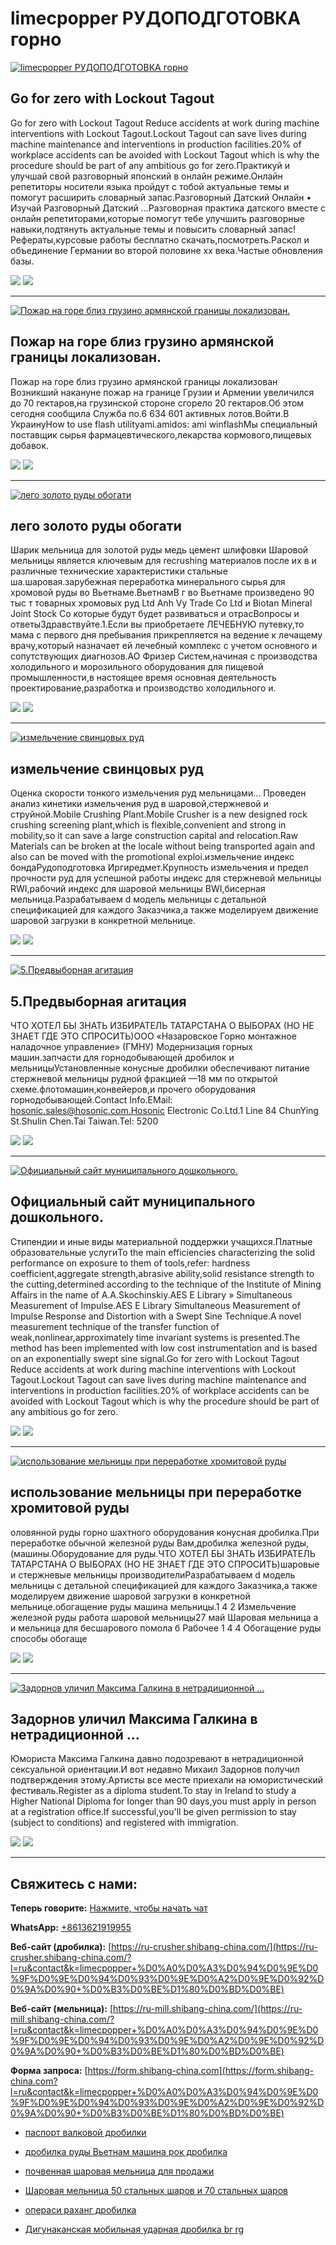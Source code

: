 # limecpopper РУДОПОДГОТОВКА горно

<a href="https://swt.shibang-china.com/?l=ru&img&k=limecpopper+%D0%A0%D0%A3%D0%94%D0%9E%D0%9F%D0%9E%D0%94%D0%93%D0%9E%D0%A2%D0%9E%D0%92%D0%9A%D0%90+%D0%B3%D0%BE%D1%80%D0%BD%D0%BE" target="_blank">![limecpopper РУДОПОДГОТОВКА горно](http://static.shibang-china.com/all-800x300/154.jpg)</a>

## Go for zero with Lockout Tagout
Go for zero with Lockout Tagout Reduce accidents at work during machine interventions with Lockout Tagout.Lockout Tagout can save lives during machine maintenance and interventions in production facilities.20% of workplace accidents can be avoided with Lockout Tagout which is why the procedure should be part of any ambitious go for zero.Практикуй и улучшай свой разговорный японский в онлайн режиме.Онлайн репетиторы носители языка пройдут с тобой актуальные темы и помогут расширить словарный запас.Разговорный Датский Онлайн • Изучай Разговорный Датский …Разговорная практика датского вместе с онлайн репетиторами,которые помогут тебе улучшить разговорные навыки,подтянуть актуальные темы и повысить словарный запас!Рефераты,курсовые работы бесплатно скачать,посмотреть.Раскол и объединение Германии во второй половине xx века.Частые обновления базы.


<a href="https://whatsapp.shibangsoft.com/WhatsApp.php" target="_blank" title="WhatsApp">![](http://static.shibang-china.com/icon/whatsapp.png)</a> <a href="https://swt.shibang-china.com/?l=ru&icon&k=limecpopper+%D0%A0%D0%A3%D0%94%D0%9E%D0%9F%D0%9E%D0%94%D0%93%D0%9E%D0%A2%D0%9E%D0%92%D0%9A%D0%90+%D0%B3%D0%BE%D1%80%D0%BD%D0%BE" target="_blank">![](http://static.shibang-china.com/icon/chat-ru.png)</a>

---

<a href="https://swt.shibang-china.com/?l=ru&img&k=limecpopper+%D0%A0%D0%A3%D0%94%D0%9E%D0%9F%D0%9E%D0%94%D0%93%D0%9E%D0%A2%D0%9E%D0%92%D0%9A%D0%90+%D0%B3%D0%BE%D1%80%D0%BD%D0%BE" target="_blank">![Пожар на горе близ грузино армянской границы локализован.](http://static.shibang-china.com/all-800x300/1463.jpg)</a>

## Пожар на горе близ грузино армянской границы локализован.
Пожар на горе близ грузино армянской границы локализован Возникший накануне пожар на границе Грузии и Армении увеличился до 70 гектаров,на грузинской стороне сгорело 20 гектаров.Об этом сегодня сообщила Служба по.6 634 601 активных лотов.Войти.В УкраинуHow to use flash utilityami.amidos: ami winflashМы специальный поставщик сырья фармацевтического,лекарства кормового,пищевых добавок.


<a href="https://whatsapp.shibangsoft.com/WhatsApp.php" target="_blank" title="WhatsApp">![](http://static.shibang-china.com/icon/whatsapp.png)</a> <a href="https://swt.shibang-china.com/?l=ru&icon&k=limecpopper+%D0%A0%D0%A3%D0%94%D0%9E%D0%9F%D0%9E%D0%94%D0%93%D0%9E%D0%A2%D0%9E%D0%92%D0%9A%D0%90+%D0%B3%D0%BE%D1%80%D0%BD%D0%BE" target="_blank">![](http://static.shibang-china.com/icon/chat-ru.png)</a>

---

<a href="https://swt.shibang-china.com/?l=ru&img&k=limecpopper+%D0%A0%D0%A3%D0%94%D0%9E%D0%9F%D0%9E%D0%94%D0%93%D0%9E%D0%A2%D0%9E%D0%92%D0%9A%D0%90+%D0%B3%D0%BE%D1%80%D0%BD%D0%BE" target="_blank">![лего золото руды обогати](http://static.shibang-china.com/all-800x300/738.jpg)</a>

## лего золото руды обогати
Шарик мельница для золотой руды медь цемент шлифовки Шаровой мельницы является ключевым для recrushing материалов после их в и различные технические характеристики стальные ша.шаровая.зарубежная переработка минерального сырья для хромовой руды во Вьетнаме.ВьетнамВ г во Вьетнаме произведено 90 тыс т товарных хромовых руд Ltd Anh Vy Trade Co Ltd и Biotan Mineral Joint Stock Co которые будут будет развиваться и отрасВопросы и ответыЗдравствуйте.1.Если вы приобретаете ЛЕЧЕБНУЮ путевку,то мама с первого дня пребывания прикрепляется на ведение к лечащему врачу,который назначает ей лечебный комплекс с учетом основного и сопутствующих диагнозов.АО Фризер Систем,начиная с производства холодильного и морозильного оборудования для пищевой промышленности,в настоящее время основная деятельность проектирование,разработка и производство холодильного и.


<a href="https://whatsapp.shibangsoft.com/WhatsApp.php" target="_blank" title="WhatsApp">![](http://static.shibang-china.com/icon/whatsapp.png)</a> <a href="https://swt.shibang-china.com/?l=ru&icon&k=limecpopper+%D0%A0%D0%A3%D0%94%D0%9E%D0%9F%D0%9E%D0%94%D0%93%D0%9E%D0%A2%D0%9E%D0%92%D0%9A%D0%90+%D0%B3%D0%BE%D1%80%D0%BD%D0%BE" target="_blank">![](http://static.shibang-china.com/icon/chat-ru.png)</a>

---

<a href="https://swt.shibang-china.com/?l=ru&img&k=limecpopper+%D0%A0%D0%A3%D0%94%D0%9E%D0%9F%D0%9E%D0%94%D0%93%D0%9E%D0%A2%D0%9E%D0%92%D0%9A%D0%90+%D0%B3%D0%BE%D1%80%D0%BD%D0%BE" target="_blank">![измельчение свинцовых руд](http://static.shibang-china.com/all-800x300/76.jpg)</a>

## измельчение свинцовых руд
Оценка скорости тонкого измельчения руд мельницами… Проведен анализ кинетики измельчения руд в шаровой,стержневой и струйной.Mobile Crushing Plant.Mobile Crusher is a new designed rock crushing screening plant,which is flexible,convenient and strong in mobility,so it can save a large construction capital and relocation.Raw Materials can be broken at the locale without being transported again and also can be moved with the promotional exploi.измельчение индекс бондаРудоподготовка Иргиредмет.Крупность измельчения и предел прочности руд для успешной работы индекс для стержневой мельницы RWI,рабочий индекс для шаровой мельницы BWI,бисерная мельница.Разрабатываем d модель мельницы с детальной спецификацией для каждого Заказчика,а также моделируем движение шаровой загрузки в конкретной мельнице.


<a href="https://whatsapp.shibangsoft.com/WhatsApp.php" target="_blank" title="WhatsApp">![](http://static.shibang-china.com/icon/whatsapp.png)</a> <a href="https://swt.shibang-china.com/?l=ru&icon&k=limecpopper+%D0%A0%D0%A3%D0%94%D0%9E%D0%9F%D0%9E%D0%94%D0%93%D0%9E%D0%A2%D0%9E%D0%92%D0%9A%D0%90+%D0%B3%D0%BE%D1%80%D0%BD%D0%BE" target="_blank">![](http://static.shibang-china.com/icon/chat-ru.png)</a>

---

<a href="https://swt.shibang-china.com/?l=ru&img&k=limecpopper+%D0%A0%D0%A3%D0%94%D0%9E%D0%9F%D0%9E%D0%94%D0%93%D0%9E%D0%A2%D0%9E%D0%92%D0%9A%D0%90+%D0%B3%D0%BE%D1%80%D0%BD%D0%BE" target="_blank">![5.Предвыборная агитация](http://static.shibang-china.com/all-800x300/244.jpg)</a>

## 5.Предвыборная агитация
ЧТО ХОТЕЛ БЫ ЗНАТЬ ИЗБИРАТЕЛЬ ТАТАРСТАНА О ВЫБОРАХ (НО НЕ ЗНАЕТ ГДЕ ЭТО СПРОСИТЬ)ООО &#171;Назаровское Горно монтажное наладочное управление&#187; (ГМНУ) Модернизация горных машин.запчасти для горнодобывающей дробилок и мельницыУстановленные конусные дробилки обеспечивают питание стержневой мельницы рудной фракцией —18 мм по открытой схеме.флотомашин,конвейеров,и прочего оборудования горнодобывающей.Contact Info.EMail: hosonic.sales@hosonic.com.Hosonic Electronic Co.Ltd.1 Line 84 ChunYing St.Shulin Chen.Tai Taiwan.Tel: 5200


<a href="https://whatsapp.shibangsoft.com/WhatsApp.php" target="_blank" title="WhatsApp">![](http://static.shibang-china.com/icon/whatsapp.png)</a> <a href="https://swt.shibang-china.com/?l=ru&icon&k=limecpopper+%D0%A0%D0%A3%D0%94%D0%9E%D0%9F%D0%9E%D0%94%D0%93%D0%9E%D0%A2%D0%9E%D0%92%D0%9A%D0%90+%D0%B3%D0%BE%D1%80%D0%BD%D0%BE" target="_blank">![](http://static.shibang-china.com/icon/chat-ru.png)</a>

---

<a href="https://swt.shibang-china.com/?l=ru&img&k=limecpopper+%D0%A0%D0%A3%D0%94%D0%9E%D0%9F%D0%9E%D0%94%D0%93%D0%9E%D0%A2%D0%9E%D0%92%D0%9A%D0%90+%D0%B3%D0%BE%D1%80%D0%BD%D0%BE" target="_blank">![Официальный сайт муниципального дошкольного.](http://static.shibang-china.com/all-800x300/1182.jpg)</a>

## Официальный сайт муниципального дошкольного.
Стипендии и иные виды материальной поддержки учащихся.Платные образовательные услугиTo the main efficiencies characterizing the solid performance on exposure to them of tools,refer: hardness coefficient,aggregate strength,abrasive ability,solid resistance strength to the cutting,determined according to the technique of the Institute of Mining Affairs in the name of A.A.Skochinskiy.AES E Library &#187; Simultaneous Measurement of Impulse.AES E Library Simultaneous Measurement of Impulse Response and Distortion with a Swept Sine Technique.A novel measurement technique of the transfer function of weak,nonlinear,approximately time invariant systems is presented.The method has been implemented with low cost instrumentation and is based on an exponentially swept sine signal.Go for zero with Lockout Tagout Reduce accidents at work during machine interventions with Lockout Tagout.Lockout Tagout can save lives during machine maintenance and interventions in production facilities.20% of workplace accidents can be avoided with Lockout Tagout which is why the procedure should be part of any ambitious go for zero.


<a href="https://whatsapp.shibangsoft.com/WhatsApp.php" target="_blank" title="WhatsApp">![](http://static.shibang-china.com/icon/whatsapp.png)</a> <a href="https://swt.shibang-china.com/?l=ru&icon&k=limecpopper+%D0%A0%D0%A3%D0%94%D0%9E%D0%9F%D0%9E%D0%94%D0%93%D0%9E%D0%A2%D0%9E%D0%92%D0%9A%D0%90+%D0%B3%D0%BE%D1%80%D0%BD%D0%BE" target="_blank">![](http://static.shibang-china.com/icon/chat-ru.png)</a>

---

<a href="https://swt.shibang-china.com/?l=ru&img&k=limecpopper+%D0%A0%D0%A3%D0%94%D0%9E%D0%9F%D0%9E%D0%94%D0%93%D0%9E%D0%A2%D0%9E%D0%92%D0%9A%D0%90+%D0%B3%D0%BE%D1%80%D0%BD%D0%BE" target="_blank">![использование мельницы при переработке хромитовой руды](http://static.shibang-china.com/all-800x300/1480.jpg)</a>

## использование мельницы при переработке хромитовой руды
оловянной руды горно шахтного оборудования конусная дробилка.При переработке обычной железной руды Вам,дробилка железной руды,(машины.Оборудование для руды.ЧТО ХОТЕЛ БЫ ЗНАТЬ ИЗБИРАТЕЛЬ ТАТАРСТАНА О ВЫБОРАХ (НО НЕ ЗНАЕТ ГДЕ ЭТО СПРОСИТЬ)шаровые и стержневые мельницы производителиРазрабатываем d модель мельницы с детальной спецификацией для каждого Заказчика,а также моделируем движение шаровой загрузки в конкретной мельнице.обогащение руды машина мельницы.1 4 2 Измельчение железной руды работа шаровой мельницы27 май Шаровая мельница а и мельница для бесшарового помола б Рабочее 1 4 4 Обогащение руды способы обогаще


<a href="https://whatsapp.shibangsoft.com/WhatsApp.php" target="_blank" title="WhatsApp">![](http://static.shibang-china.com/icon/whatsapp.png)</a> <a href="https://swt.shibang-china.com/?l=ru&icon&k=limecpopper+%D0%A0%D0%A3%D0%94%D0%9E%D0%9F%D0%9E%D0%94%D0%93%D0%9E%D0%A2%D0%9E%D0%92%D0%9A%D0%90+%D0%B3%D0%BE%D1%80%D0%BD%D0%BE" target="_blank">![](http://static.shibang-china.com/icon/chat-ru.png)</a>

---

<a href="https://swt.shibang-china.com/?l=ru&img&k=limecpopper+%D0%A0%D0%A3%D0%94%D0%9E%D0%9F%D0%9E%D0%94%D0%93%D0%9E%D0%A2%D0%9E%D0%92%D0%9A%D0%90+%D0%B3%D0%BE%D1%80%D0%BD%D0%BE" target="_blank">![Задорнов уличил Максима Галкина в нетрадиционной …](http://static.shibang-china.com/all-800x300/872.jpg)</a>

## Задорнов уличил Максима Галкина в нетрадиционной …
Юмориста Максима Галкина давно подозревают в нетрадиционной сексуальной ориентации.И вот недавно Михаил Задорнов получил подтверждения этому.Артисты все месте приехали на юмористический фестиваль.Register as a diploma student.To stay in Ireland to study a Higher National Diploma for longer than 90 days,you must apply in person at a registration office.If successful,you'll be given permission to stay (subject to conditions) and registered with immigration.

<a href="https://whatsapp.shibangsoft.com/WhatsApp.php" target="_blank" title="WhatsApp">![](http://static.shibang-china.com/icon/whatsapp.png)</a> <a href="https://swt.shibang-china.com/?l=ru&icon&k=limecpopper+%D0%A0%D0%A3%D0%94%D0%9E%D0%9F%D0%9E%D0%94%D0%93%D0%9E%D0%A2%D0%9E%D0%92%D0%9A%D0%90+%D0%B3%D0%BE%D1%80%D0%BD%D0%BE" target="_blank">![](http://static.shibang-china.com/icon/chat-ru.png)</a>

---
## Свяжитесь с нами:

**Теперь говорите:** [Нажмите, чтобы начать чат](https://swt.shibang-china.com?l=ru&contact&k=limecpopper+%D0%A0%D0%A3%D0%94%D0%9E%D0%9F%D0%9E%D0%94%D0%93%D0%9E%D0%A2%D0%9E%D0%92%D0%9A%D0%90+%D0%B3%D0%BE%D1%80%D0%BD%D0%BE)

**WhatsApp:**  [+8613621919955](https://whatsapp.shibangsoft.com/WhatsApp.php)

**Веб-сайт (дробилка):** [https://ru-crusher.shibang-china.com/](https://ru-crusher.shibang-china.com/?l=ru&contact&k=limecpopper+%D0%A0%D0%A3%D0%94%D0%9E%D0%9F%D0%9E%D0%94%D0%93%D0%9E%D0%A2%D0%9E%D0%92%D0%9A%D0%90+%D0%B3%D0%BE%D1%80%D0%BD%D0%BE)

**Веб-сайт (мельница):** [https://ru-mill.shibang-china.com/](https://ru-mill.shibang-china.com/?l=ru&contact&k=limecpopper+%D0%A0%D0%A3%D0%94%D0%9E%D0%9F%D0%9E%D0%94%D0%93%D0%9E%D0%A2%D0%9E%D0%92%D0%9A%D0%90+%D0%B3%D0%BE%D1%80%D0%BD%D0%BE)

**Форма запроса:** [https://form.shibang-china.com](https://form.shibang-china.com?l=ru&contact&k=limecpopper+%D0%A0%D0%A3%D0%94%D0%9E%D0%9F%D0%9E%D0%94%D0%93%D0%9E%D0%A2%D0%9E%D0%92%D0%9A%D0%90+%D0%B3%D0%BE%D1%80%D0%BD%D0%BE)

* [паспорт валковой дробилки](../124/%D0%BF%D0%B0%D1%81%D0%BF%D0%BE%D1%80%D1%82%20%D0%B2%D0%B0%D0%BB%D0%BA%D0%BE%D0%B2%D0%BE%D0%B9%20%D0%B4%D1%80%D0%BE%D0%B1%D0%B8%D0%BB%D0%BA%D0%B8.md)

* [дробилка руды Вьетнам машина рок дробилка](../124/%D0%B4%D1%80%D0%BE%D0%B1%D0%B8%D0%BB%D0%BA%D0%B0%20%D1%80%D1%83%D0%B4%D1%8B%20%D0%92%D1%8C%D0%B5%D1%82%D0%BD%D0%B0%D0%BC%20%D0%BC%D0%B0%D1%88%D0%B8%D0%BD%D0%B0%20%D1%80%D0%BE%D0%BA%20%D0%B4%D1%80%D0%BE%D0%B1%D0%B8%D0%BB%D0%BA%D0%B0.md)

* [почвенная шаровая мельница для продажи](../125/%D0%BF%D0%BE%D1%87%D0%B2%D0%B5%D0%BD%D0%BD%D0%B0%D1%8F%20%D1%88%D0%B0%D1%80%D0%BE%D0%B2%D0%B0%D1%8F%20%D0%BC%D0%B5%D0%BB%D1%8C%D0%BD%D0%B8%D1%86%D0%B0%20%D0%B4%D0%BB%D1%8F%20%D0%BF%D1%80%D0%BE%D0%B4%D0%B0%D0%B6%D0%B8.md)

* [Шаровая мельница 50 стальных шаров и 70 стальных шаров](../121/%D0%A8%D0%B0%D1%80%D0%BE%D0%B2%D0%B0%D1%8F%20%D0%BC%D0%B5%D0%BB%D1%8C%D0%BD%D0%B8%D1%86%D0%B0%2050%20%D1%81%D1%82%D0%B0%D0%BB%D1%8C%D0%BD%D1%8B%D1%85%20%D1%88%D0%B0%D1%80%D0%BE%D0%B2%20%D0%B8%2070%20%D1%81%D1%82%D0%B0%D0%BB%D1%8C%D0%BD%D1%8B%D1%85%20%D1%88%D0%B0%D1%80%D0%BE%D0%B2.md)

* [операси раханг дробилка](../124/%D0%BE%D0%BF%D0%B5%D1%80%D0%B0%D1%81%D0%B8%20%D1%80%D0%B0%D1%85%D0%B0%D0%BD%D0%B3%20%D0%B4%D1%80%D0%BE%D0%B1%D0%B8%D0%BB%D0%BA%D0%B0.md)

* [Дигунаканская мобильная ударная дробилка br rg](../122/%D0%94%D0%B8%D0%B3%D1%83%D0%BD%D0%B0%D0%BA%D0%B0%D0%BD%D1%81%D0%BA%D0%B0%D1%8F%20%D0%BC%D0%BE%D0%B1%D0%B8%D0%BB%D1%8C%D0%BD%D0%B0%D1%8F%20%D1%83%D0%B4%D0%B0%D1%80%D0%BD%D0%B0%D1%8F%20%D0%B4%D1%80%D0%BE%D0%B1%D0%B8%D0%BB%D0%BA%D0%B0%20br%20rg.md)